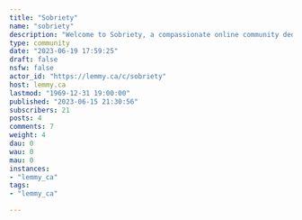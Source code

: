 ```yaml
---
title: "Sobriety" 
name: "sobriety"
description: "Welcome to Sobriety, a compassionate online community dedicated to supporting individuals on their unique paths towards wellness and freedom from alcohol and drug use. Here, we warmly embrace anyone who seeks to make positive changes in their lives.Here you'll find a safe and inclusive space where members can connect, share experiences, and find encouragement along their personal journeys. We understand that each person's recovery is as diverse as they are, and we honor and respect the various paths taken. We believe in the power of unity and solidarity.As you participate in discussions, we kindly ask you to keep the following principles in mind:●Respect: Treat all members with kindness, empathy, and respect, recognizing and celebrating people’s diversity of experiences and backgrounds.●Confidentiality: Honor the trust and privacy of others by refraining from sharing personal information or stories without explicit consent.●Support: Offer support, encouragement, and understanding to fellow community members, recognizing that everyone's journey is unique and valid.To maintain the supportive and inclusive environment we strive for; we kindly ask that you refrain from engaging in any form of hate speech or discriminatory behavior. We believe in fostering a space where kindness, understanding, and empathy prevail. **This is a judgment-free and accepting space. We celebrate your courage and resilience, and we are here to walk alongside you, providing support every step of the way. Together, we can build a vibrant community that inspires and empowers each other.**"
type: community
date: "2023-06-19 17:59:25"
draft: false
nsfw: false
actor_id: "https://lemmy.ca/c/sobriety"
host: lemmy.ca
lastmod: "1969-12-31 19:00:00"
published: "2023-06-15 21:30:56"
subscribers: 21
posts: 4
comments: 7
weight: 4
dau: 0
wau: 0
mau: 0
instances:
- "lemmy_ca"
tags: 
- "lemmy_ca"

---
```

